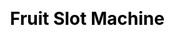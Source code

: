 ---
title: Fruit Slot Machine
layout: fruit_slot
description: Free online fruit slot machine game, check how lucky you are.
js: ["js/game/fruit_slot/fruit_slot.js"]
css: ["css/game/fruit_slot/fruit_slot.css"]
---